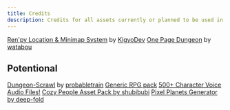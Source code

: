 ```yaml
---
title: Credits
description: Credits for all assets currently or planned to be used in Project Knightingale.
---
```


[Ren'py Location & Minimap System](https://kigyo.itch.io/renpy-locationminimap-system) by [KigyoDev](https://kigyo.itch.io/)
[One Page Dungeon](https://watabou.itch.io/one-page-dungeon) by [watabou](https://watabou.itch.io/)

## Potentional

[Dungeon-Scrawl](https://probabletrain.itch.io/dungeon-scrawl) by [probabletrain](https://itch.io/profile/probabletrain)
[Generic RPG pack](https://bakudas.itch.io/generic-rpg-pack)
[500+ Character Voice Audio Files!](https://dillonbecker.itch.io/sdap)
[Cozy People Asset Pack by shubibubi](https://shubibubi.itch.io/cozy-people)
[Pixel Planets Generator by deep-fold](https://deep-fold.itch.io/pixel-planet-generator)
